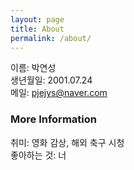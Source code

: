 ```yaml
---
layout: page
title: About
permalink: /about/
---
```


이름: 박연성  
생년월일: 2001.07.24  
메일: pjejys@naver.com 

### More Information

취미: 영화 감상, 해외 축구 시청  
좋아하는 것: 너  


